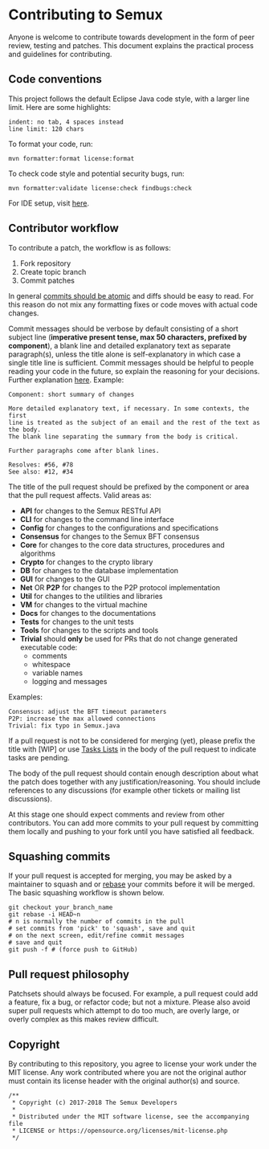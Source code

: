 # Contributing to Semux

Anyone is welcome to contribute towards development in the form of peer review, testing and patches. This document explains the practical process and guidelines for contributing.

## Code conventions

This project follows the default Eclipse Java code style, with a larger line limit. Here are some highlights:
```
indent: no tab, 4 spaces instead
line limit: 120 chars
```

To format your code, run:
```
mvn formatter:format license:format
```

To check code style and potential security bugs, run:
```
mvn formatter:validate license:check findbugs:check
```

For IDE setup, visit [here](../docs/IDE-Setup.md).

## Contributor workflow

To contribute a patch, the workflow is as follows:

  1. Fork repository
  2. Create topic branch
  3. Commit patches

In general [commits should be atomic](https://en.wikipedia.org/wiki/Atomic_commit#Atomic_commit_convention) and diffs should be easy to read. For this reason do not mix any formatting fixes or code moves with actual code changes.

Commit messages should be verbose by default consisting of a short subject line (**imperative present tense, max 50 characters, prefixed by component**), a blank line and detailed explanatory text as separate paragraph(s), unless the title alone is self-explanatory in which case a single title line is sufficient. Commit messages should be helpful to people reading your code in the future, so explain the reasoning for your decisions. Further explanation [here](https://github.com/agis/git-style-guide). Example:

```
Component: short summary of changes

More detailed explanatory text, if necessary. In some contexts, the first
line is treated as the subject of an email and the rest of the text as the body.
The blank line separating the summary from the body is critical.

Further paragraphs come after blank lines.

Resolves: #56, #78
See also: #12, #34
```

The title of the pull request should be prefixed by the component or area that the pull request affects. Valid areas as:

  - **API** for changes to the Semux RESTful API
  - **CLI** for changes to the command line interface
  - **Config** for changes to the configurations and specifications
  - **Consensus** for changes to the Semux BFT consensus
  - **Core** for changes to the core data structures, procedures and algorithms
  - **Crypto** for changes to the crypto library
  - **DB** for changes to the database implementation
  - **GUI** for changes to the GUI
  - **Net** OR **P2P** for changes to the P2P protocol implementation
  - **Util** for changes to the utilities and libraries
  - **VM** for changes to the virtual machine
  - **Docs** for changes to the documentations
  - **Tests** for changes to the unit tests
  - **Tools** for changes to the scripts and tools
  - **Trivial** should **only** be used for PRs that do not change generated executable code:
    - comments
    - whitespace
    - variable names
    - logging and messages

Examples:
```
Consensus: adjust the BFT timeout parameters
P2P: increase the max allowed connections
Trivial: fix typo in Semux.java
```

If a pull request is not to be considered for merging (yet), please prefix the title with [WIP] or use [Tasks Lists](https://help.github.com/articles/basic-writing-and-formatting-syntax/#task-lists) in the body of the pull request to indicate tasks are pending.

The body of the pull request should contain enough description about what the patch does together with any justification/reasoning. You should include references to any discussions (for example other tickets or mailing list discussions).

At this stage one should expect comments and review from other contributors. You can add more commits to your pull request by committing them locally and pushing to your fork until you have satisfied all feedback.


## Squashing commits

If your pull request is accepted for merging, you may be asked by a maintainer to squash and or [rebase](https://git-scm.com/docs/git-rebase) your commits before it will be merged. The basic squashing workflow is shown below.

```
git checkout your_branch_name
git rebase -i HEAD~n
# n is normally the number of commits in the pull
# set commits from 'pick' to 'squash', save and quit
# on the next screen, edit/refine commit messages
# save and quit
git push -f # (force push to GitHub)
```

## Pull request philosophy

Patchsets should always be focused. For example, a pull request could add a feature, fix a bug, or refactor code; but not a mixture. Please also avoid super pull requests which attempt to do too much, are overly large, or overly complex as this makes review difficult.


## Copyright

By contributing to this repository, you agree to license your work under the MIT license. Any work contributed where you are not the original author must contain its license header with the original author(s) and source.

```
/**
 * Copyright (c) 2017-2018 The Semux Developers
 *
 * Distributed under the MIT software license, see the accompanying file
 * LICENSE or https://opensource.org/licenses/mit-license.php
 */
```
